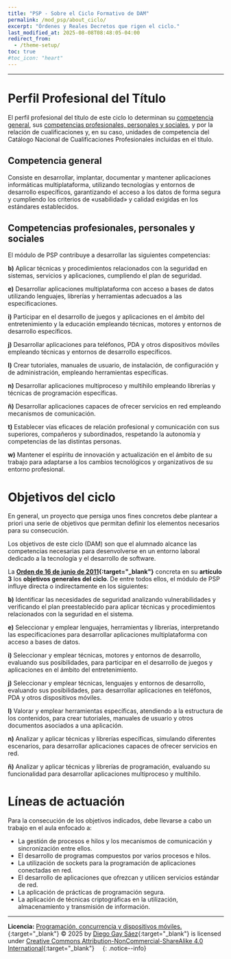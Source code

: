 ```yaml
---
title: "PSP - Sobre el Ciclo Formativo de DAM"
permalink: /mod_psp/about_ciclo/
excerpt: "Órdenes y Reales Decretos que rigen el ciclo."
last_modified_at: 2025-08-08T08:48:05-04:00
redirect_from:
  - /theme-setup/
toc: true
#toc_icon: "heart"  
---
```


---

# Perfil Profesional del Título
El perfil profesional del título de este ciclo lo determinan su [competencia general](#competencia_general), sus [competencias profesionales, personales y sociales](#competencias_pps), y por la relación de cualificaciones y, en su caso, unidades de competencia del Catálogo Nacional de Cualificaciones Profesionales incluidas en el título.

## <span id="competencia_general">Competencia general</span>
Consiste en desarrollar, implantar, documentar y mantener aplicaciones informáticas multiplataforma, utilizando tecnologías y entornos de desarrollo específicos, garantizando el acceso a los datos de forma segura y cumpliendo los criterios de «usabilidad» y calidad exigidas en los estándares establecidos.

## <span id="competencias_pps">Competencias profesionales, personales y sociales</span>
El módulo de PSP contribuye a desarrollar las siguientes competencias:

**b)** Aplicar técnicas y procedimientos relacionados con la seguridad en sistemas, servicios y aplicaciones, cumpliendo el plan de seguridad.

**e)** Desarrollar aplicaciones multiplataforma con acceso a bases de datos utilizando lenguajes, librerías y herramientas adecuados a las especificaciones.

**i)** Participar en el desarrollo de juegos y aplicaciones en el ámbito del entretenimiento y la educación empleando técnicas, motores y entornos de desarrollo específicos.

**j)** Desarrollar aplicaciones para teléfonos, PDA y otros dispositivos móviles empleando técnicas y entornos de desarrollo específicos.

**l)** Crear tutoriales, manuales de usuario, de instalación, de configuración y de administración, empleando herramientas específicas.

**n)** Desarrollar aplicaciones multiproceso y multihilo empleando librerías y técnicas de programación específicas.

**ñ)** Desarrollar aplicaciones capaces de ofrecer servicios en red empleando mecanismos de comunicación.

**t)** Establecer vías eficaces de relación profesional y comunicación con sus superiores, compañeros y subordinados, respetando la autonomía y competencias de las distintas personas.

**w)** Mantener el espíritu de innovación y actualización en el ámbito de su trabajo para adaptarse a los cambios tecnológicos y organizativos de su entorno profesional.

# Objetivos del ciclo
En general, un proyecto que persiga unos fines concretos debe plantear a priori una serie de objetivos que permitan definir los elementos necesarios para su consecución.

Los objetivos de este ciclo (DAM) son que el alumnado alcance las competencias necesarias para desenvolverse en un entorno laboral dedicado a la tecnología y el desarrollo de software.

La **[Orden de 16 de junio de 2011](https://www.juntadeandalucia.es/boja/2011/142/20){:target="_blank"}** concreta en su **artículo 3** los **objetivos generales del ciclo**. De entre todos ellos, el módulo de PSP influye directa o indirectamente en los siguientes:

**b)** Identificar las necesidades de seguridad analizando vulnerabilidades y verificando el plan preestablecido para aplicar técnicas y procedimientos relacionados con la seguridad en el sistema.

**e)** Seleccionar y emplear lenguajes, herramientas y librerías, interpretando las especificaciones para desarrollar aplicaciones multiplataforma con acceso a bases de datos.

**i)** Seleccionar y emplear técnicas, motores y entornos de desarrollo, evaluando sus posibilidades, para participar en el desarrollo de juegos y aplicaciones en el ámbito del entretenimiento.

**j)** Seleccionar y emplear técnicas, lenguajes y entornos de desarrollo, evaluando sus posibilidades, para desarrollar aplicaciones en teléfonos, PDA y otros dispositivos móviles.

**l)** Valorar y emplear herramientas específicas, atendiendo a la estructura de los contenidos, para crear tutoriales, manuales de usuario y otros documentos asociados a una aplicación.

**n)** Analizar y aplicar técnicas y librerías específicas, simulando diferentes escenarios, para desarrollar aplicaciones capaces de ofrecer servicios en red.

**ñ)** Analizar y aplicar técnicas y librerías de programación, evaluando su funcionalidad para desarrollar aplicaciones multiproceso y multihilo.

# Líneas de actuación
Para la consecución de los objetivos indicados, debe llevarse a cabo un trabajo en el aula enfocado a:
- La gestión de procesos e hilos y los mecanismos de comunicación y sincronización entre ellos.
- El desarrollo de programas compuestos por varios procesos e hilos.
- La utilización de sockets para la programación de aplicaciones conectadas en red.
- El desarrollo de aplicaciones que ofrezcan y utilicen servicios estándar de red.
- La aplicación de prácticas de programación segura.
- La aplicación de técnicas criptográficas en la utilización, almacenamiento y transmisión de información.

---

**Licencia:** [Programación, concurrencia y dispositivos móviles.](https://dgaysae.github.io/){:target="_blank"} © 2025 by [Diego Gay Sáez](https://dgaysae.github.io/){:target="_blank"} is licensed under [Creative Commons Attribution-NonCommercial-ShareAlike 4.0 International](https://creativecommons.org/licenses/by-nc-sa/4.0/){:target="_blank"} <img src="https://mirrors.creativecommons.org/presskit/icons/cc.svg" alt="" style="max-width: 1em;max-height:1em;margin-left: .2em;"><img src="https://mirrors.creativecommons.org/presskit/icons/by.svg" alt="" style="max-width: 1em;max-height:1em;margin-left: .2em;"><img src="https://mirrors.creativecommons.org/presskit/icons/nc.svg" alt="" style="max-width: 1em;max-height:1em;margin-left: .2em;"><img src="https://mirrors.creativecommons.org/presskit/icons/sa.svg" alt="" style="max-width: 1em;max-height:1em;margin-left: .2em;">
{: .notice--info}
